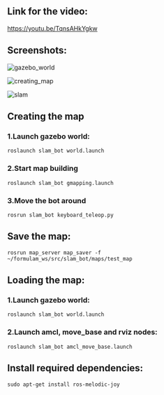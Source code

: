 ## Link for the video:
https://youtu.be/TqnsAHkYgkw

## Screenshots:
![gazebo_world](https://user-images.githubusercontent.com/71475786/130131503-bcec3131-e825-47a3-a262-37334e622883.png)

![creating_map](https://user-images.githubusercontent.com/71475786/130131585-aa463169-34b1-4959-9e4e-85e1aff4e7bb.png)

![slam](https://user-images.githubusercontent.com/71475786/130131621-44174852-cf18-461b-b065-ad715850d2e3.png)


## Creating the map

### 1.Launch gazebo world:
```
roslaunch slam_bot world.launch
```
### 2.Start map building
```
roslaunch slam_bot gmapping.launch
```
### 3.Move the bot around
``` rosrun slam_bot keyboard_teleop.py ``` 


## Save the map:
``` rosrun map_server map_saver -f ~/formulam_ws/src/slam_bot/maps/test_map ```

## Loading the map:

### 1.Launch gazebo world:
``` roslaunch slam_bot world.launch ```
### 2.Launch amcl, move_base and rviz nodes:
``` roslaunch slam_bot amcl_move_base.launch ```

## Install required dependencies:
``` sudo apt-get install ros-melodic-dwa-local-planner <br>
sudo apt-get install ros-melodic-joy
```
